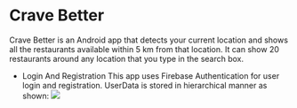 # Crave Better
Crave Better is an Android app that detects your current location and shows all the restaurants available within 5 km from that location.
It can show 20 restaurants around any location that you type in the search box.

* Login And Registration
This app uses Firebase Authentication for user login and registration. UserData is stored in hierarchical manner as shown:
![](https://github.com/KunalN25/Screenshot_Crave_Better/blob/master/Screenshot%20from%202019-11-01%2011-14-10%20(1).png?raw=true)

